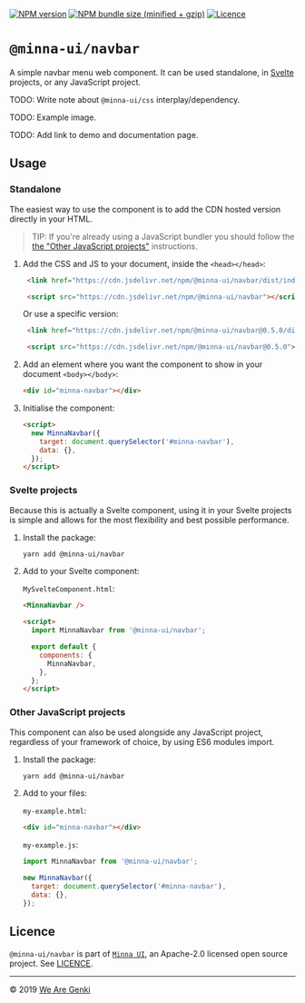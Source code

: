 [![NPM version](https://img.shields.io/npm/v/@minna-ui/navbar.svg)](https://www.npmjs.com/package/@minna-ui/navbar)
[![NPM bundle size (minified + gzip)](https://img.shields.io/bundlephobia/minzip/@minna-ui/navbar.svg)](https://bundlephobia.com/result?p=@minna-ui/navbar)
[![Licence](https://img.shields.io/npm/l/@minna-ui/navbar.svg)](https://github.com/WeAreGenki/minna-ui/blob/master/LICENCE)

# `@minna-ui/navbar`

A simple navbar menu web component. It can be used standalone, in [Svelte](https://svelte.technology/guide) projects, or any JavaScript project.

TODO: Write note about `@minna-ui/css` interplay/dependency.

TODO: Example image.

TODO: Add link to demo and documentation page.

## Usage

### Standalone

The easiest way to use the component is to add the CDN hosted version directly in your HTML.

> TIP: If you're already using a JavaScript bundler you should follow the [the "Other JavaScript projects"](#other-javascript-projects) instructions.

1. Add the CSS and JS to your document, inside the `<head></head>`:

   <!-- prettier-ignore -->
   ```html
    <link href="https://cdn.jsdelivr.net/npm/@minna-ui/navbar/dist/index.css" rel="stylesheet"/>

    <script src="https://cdn.jsdelivr.net/npm/@minna-ui/navbar"></script>
    ```

   Or use a specific version:

   <!-- prettier-ignore -->
   ```html
    <link href="https://cdn.jsdelivr.net/npm/@minna-ui/navbar@0.5.0/dist/index.css" rel="stylesheet"/>

    <script src="https://cdn.jsdelivr.net/npm/@minna-ui/navbar@0.5.0"></script>
    ```

1. Add an element where you want the component to show in your document `<body></body>`:

   ```html
   <div id="minna-navbar"></div>
   ```

1. Initialise the component:

   <!-- eslint-disable no-new -->

   ```html
   <script>
     new MinnaNavbar({
       target: document.querySelector('#minna-navbar'),
       data: {},
     });
   </script>
   ```

### Svelte projects

Because this is actually a Svelte component, using it in your Svelte projects is simple and allows for the most flexibility and best possible performance.

1. Install the package:

   ```sh
   yarn add @minna-ui/navbar
   ```

1. Add to your Svelte component:

   `MySvelteComponent.html`:

   ```html
   <MinnaNavbar />

   <script>
     import MinnaNavbar from '@minna-ui/navbar';

     export default {
       components: {
         MinnaNavbar,
       },
     };
   </script>
   ```

### Other JavaScript projects

This component can also be used alongside any JavaScript project, regardless of your framework of choice, by using ES6 modules import.

1. Install the package:

   ```sh
   yarn add @minna-ui/navbar
   ```

1. Add to your files:

   `my-example.html`:

   ```html
   <div id="minna-navbar"></div>
   ```

   `my-example.js`:

   <!-- eslint-disable no-new -->

   ```js
   import MinnaNavbar from '@minna-ui/navbar';

   new MinnaNavbar({
     target: document.querySelector('#minna-navbar'),
     data: {},
   });
   ```

## Licence

`@minna-ui/navbar` is part of [`Minna UI`](https://github.com/WeAreGenki/minna-ui), an Apache-2.0 licensed open source project. See [LICENCE](https://github.com/WeAreGenki/minna-ui/blob/master/LICENCE).

---

© 2019 [We Are Genki](https://wearegenki.com)
